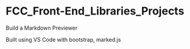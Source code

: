 # FCC_Front-End_Libraries_Projects

Build a Markdown Previewer

Built using VS Code with bootstrap, marked.js
